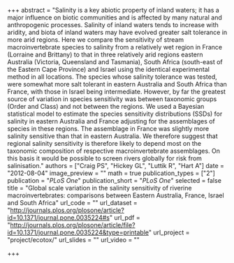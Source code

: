 +++
abstract = "Salinity is a key abiotic property of inland waters; it has a major influence on biotic communities and is affected by many natural and anthropogenic processes. Salinity of inland waters tends to increase with aridity, and biota of inland waters may have evolved greater salt tolerance in more arid regions. Here we compare the sensitivity of stream macroinvertebrate species to salinity from a relatively wet region in France (Lorraine and Brittany) to that in three relatively arid regions eastern Australia (Victoria, Queensland and Tasmania), South Africa (south-east of the Eastern Cape Province) and Israel using the identical experimental method in all locations. The species whose salinity tolerance was tested, were somewhat more salt tolerant in eastern Australia and South Africa than France, with those in Israel being intermediate. However, by far the greatest source of variation in species sensitivity was between taxonomic groups (Order and Class) and not between the regions. We used a Bayesian statistical model to estimate the species sensitivity distributions (SSDs) for salinity in eastern Australia and France adjusting for the assemblages of species in these regions. The assemblage in France was slightly more salinity sensitive than that in eastern Australia. We therefore suggest that regional salinity sensitivity is therefore likely to depend most on the taxonomic composition of respective macroinvertebrate assemblages. On this basis it would be possible to screen rivers globally for risk from salinisation."
authors = ["Craig PS", "Hickey GL", "Luttik R", "Hart A"]
date = "2012-08-04"
image_preview = ""
math = true
publication_types = ["2"]
publication = "*PLoS One*"
publication_short = "*PLoS One*"
selected = false
title = "Global scale variation in the salinity sensitivity of riverine macroinvertebrates: comparisons between Eastern Australia, France, Israel and South Africa"
url_code = ""
url_dataset = "http://journals.plos.org/plosone/article?id=10.1371/journal.pone.0035224#s"
url_pdf = "http://journals.plos.org/plosone/article/file?id=10.1371/journal.pone.0035224&type=printable"
url_project = "project/ecotox/"
url_slides = ""
url_video = ""

+++
